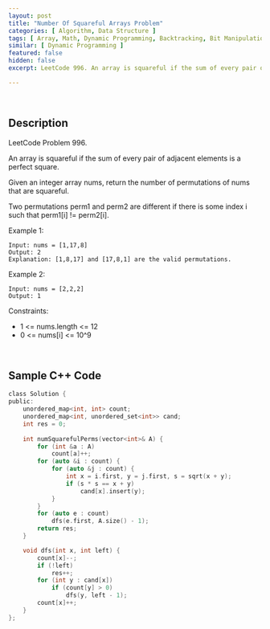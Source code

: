 ```yaml
---
layout: post
title: "Number Of Squareful Arrays Problem"
categories: [ Algorithm, Data Structure ]
tags: [ Array, Math, Dynamic Programming, Backtracking, Bit Manipulation ]
similar: [ Dynamic Programming ]
featured: false
hidden: false
excerpt: LeetCode 996. An array is squareful if the sum of every pair of adjacent elements is a perfect square.

---
```


<br />

## Description

LeetCode Problem 996.

An array is squareful if the sum of every pair of adjacent elements is a perfect square.

Given an integer array nums, return the number of permutations of nums that are squareful.

Two permutations perm1 and perm2 are different if there is some index i such that perm1[i] != perm2[i].

Example 1:
```
Input: nums = [1,17,8]
Output: 2
Explanation: [1,8,17] and [17,8,1] are the valid permutations.
```

Example 2:
```
Input: nums = [2,2,2]
Output: 1
```

Constraints:
* 1 <= nums.length <= 12
* 0 <= nums[i] <= 10^9

<br />

## Sample C++ Code


```c
class Solution {
public:
    unordered_map<int, int> count;
    unordered_map<int, unordered_set<int>> cand;
    int res = 0;
    
    int numSquarefulPerms(vector<int>& A) {
        for (int &a : A) 
            count[a]++;
        for (auto &i : count) {
            for (auto &j : count) {
                int x = i.first, y = j.first, s = sqrt(x + y);
                if (s * s == x + y)
                    cand[x].insert(y);
            }
        }
        for (auto e : count)
            dfs(e.first, A.size() - 1);
        return res;
    }

    void dfs(int x, int left) {
        count[x]--;
        if (!left) 
            res++;
        for (int y : cand[x])
            if (count[y] > 0)
                dfs(y, left - 1);
        count[x]++;
    }
};
```


